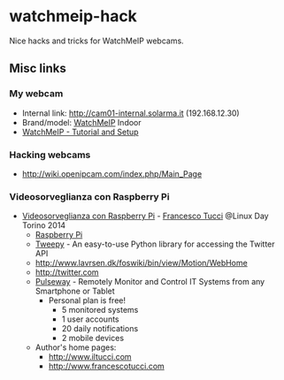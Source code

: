 watchmeip-hack
==============

Nice hacks and tricks for WatchMeIP webcams.

## Misc links

### My webcam

* Internal link: http://cam01-internal.solarma.it (192.168.12.30)
* Brand/model: [WatchMeIP](http://watchmeip.com/) Indoor
* [WatchMeIP - Tutorial and Setup](http://www.youtube.com/watch?v=Bq4x52Z6nDs)

### Hacking webcams

* http://wiki.openipcam.com/index.php/Main_Page

### Videosorveglianza con Raspberry Pi
* [Videosorveglianza con Raspberry Pi](http://linuxdaytorino.org/2014/assets/slides/videosorveglianza.pdf) - [Francesco Tucci](http://www.francescotucci.com) @Linux Day Torino 2014
  * [Raspberry Pi](http://www.raspberrypi.org/)
  * [Tweepy](http://www.tweepy.org/) - An easy-to-use Python library for accessing the Twitter API
  * http://www.lavrsen.dk/foswiki/bin/view/Motion/WebHome
  * http://twitter.com
  * [Pulseway](http://www.pulseway.com) - Remotely Monitor and Control IT Systems from any Smartphone or Tablet
    * Personal plan is free!
      * 5 monitored systems
      * 1 user accounts
      * 20 daily notifications
      * 2 mobile devices
  * Author's home pages:
    * http://www.iltucci.com
    * http://www.francescotucci.com

<!-- EOF -->
